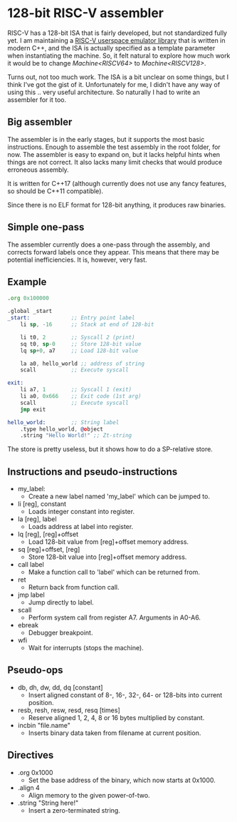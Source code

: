 
# 128-bit RISC-V assembler

RISC-V has a 128-bit ISA that is fairly developed, but not standardized fully yet.
I am maintaining a [RISC-V userspace emulator library](https://github.com/fwsGonzo/libriscv) that is written in modern C++, and the ISA is actually specified as a template parameter when instantiating the machine. So, it felt natural to explore how much work it would be to change *Machine\<RISCV64>* to *Machine\<RISCV128>*.

Turns out, not too much work. The ISA is a bit unclear on some things, but I think I've got the gist of it. Unfortunately for me, I didn't have any way of using this .. very useful architecture. So naturally I had to write an assembler for it too.

## Big assembler

The assembler is in the early stages, but it supports the most basic instructions. Enough to assemble the test assembly in the root folder, for now. The assembler is easy to expand on, but it lacks helpful hints when things are not correct. It also lacks many limit checks that would produce erroneous assembly.

It is written for C++17 (although currently does not use any fancy features, so should be C++11 compatible).

Since there is no ELF format for 128-bit anything, it produces raw binaries.

## Simple one-pass

The assembler currently does a one-pass through the assembly, and corrects forward labels once they appear. This means that there may be potential inefficiencies. It is, however, very fast.

## Example

```asm
.org 0x100000

.global _start
_start:             ;; Entry point label
	li sp, -16      ;; Stack at end of 128-bit

	li t0, 2        ;; Syscall 2 (print)
	sq t0, sp-0     ;; Store 128-bit value
	lq sp+0, a7     ;; Load 128-bit value

	la a0, hello_world ;; address of string
	scall           ;; Execute syscall

exit:
	li a7, 1        ;; Syscall 1 (exit)
	li a0, 0x666    ;; Exit code (1st arg)
	scall           ;; Execute syscall
	jmp exit

hello_world:        ;; String label
	.type hello_world, @object
	.string "Hello World!" ;; Zt-string
```

The store is pretty useless, but it shows how to do a SP-relative store.


## Instructions and pseudo-instructions

- my_label:
	- Create a new label named 'my_label' which can be jumped to.
- li [reg], constant
	- Loads integer constant into register.
- la [reg], label
	- Loads address at label into register.
- lq [reg], [reg]+offset
	- Load 128-bit value from [reg]+offset memory address.
- sq [reg]+offset, [reg]
	- Store 128-bit value into [reg]+offset memory address.
- call label
	- Make a function call to 'label' which can be returned from.
- ret
	- Return back from function call.
- jmp label
	- Jump directly to label.
- scall
	- Perform system call from register A7. Arguments in A0-A6.
- ebreak
	- Debugger breakpoint.
- wfi
	- Wait for interrupts (stops the machine).

## Pseudo-ops

- db, dh, dw, dd, dq [constant]
	- Insert aligned constant of 8-, 16-, 32-, 64- or 128-bits into current position.
- resb, resh, resw, resd, resq [times]
	- Reserve aligned 1, 2, 4, 8 or 16 bytes multiplied by constant.
- incbin "file.name"
	- Inserts binary data taken from filename at current position.

## Directives

- .org 0x1000
	- Set the base address of the binary, which now starts at 0x1000.
- .align 4
	- Align memory to the given power-of-two.
- .string "String here!"
	- Insert a zero-terminated string.

